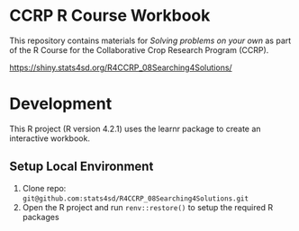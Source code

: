 # CCRP R Course Workbook

This repository contains materials for _Solving problems on your own_  as part of the R Course for the Collaborative Crop Research Program (CCRP).

https://shiny.stats4sd.org/R4CCRP_08Searching4Solutions/

# Development
This R project (R version 4.2.1) uses the learnr package to create an interactive workbook.

## Setup Local Environment
1.	Clone repo: `git@github.com:stats4sd/R4CCRP_08Searching4Solutions.git`
2.	Open the R project and run `renv::restore()` to setup the required R packages
